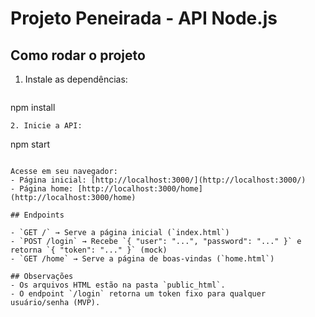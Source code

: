 # Projeto Peneirada - API Node.js

## Como rodar o projeto

1. Instale as dependências:
   ```
npm install
   ```
2. Inicie a API:
   ```
npm start
   ```

Acesse em seu navegador:
- Página inicial: [http://localhost:3000/](http://localhost:3000/)
- Página home: [http://localhost:3000/home](http://localhost:3000/home)

## Endpoints

- `GET /` → Serve a página inicial (`index.html`)
- `POST /login` → Recebe `{ "user": "...", "password": "..." }` e retorna `{ "token": "..." }` (mock)
- `GET /home` → Serve a página de boas-vindas (`home.html`)

## Observações
- Os arquivos HTML estão na pasta `public_html`.
- O endpoint `/login` retorna um token fixo para qualquer usuário/senha (MVP).
